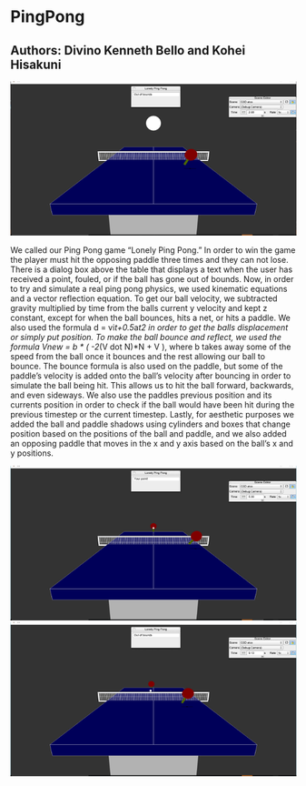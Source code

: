 # PingPong

Authors: Divino Kenneth Bello and Kohei Hisakuni
----------------------------------------------------------------------------------------------------------------------------
![alt tag](https://github.com/kennybello/PingPong/blob/master/Capture.png)

We called our Ping Pong game “Lonely Ping Pong.” In order to win the game the player must hit the opposing paddle three times and they can not lose. There is a dialog box above the table that displays a text when the user has received a point, fouled, or if the ball has gone out of bounds. Now, in order to try and simulate a real ping pong physics, we used kinematic equations and a vector reflection equation. To get our ball velocity, we subtracted gravity multiplied by time from the balls current y velocity and kept z constant, except for when the ball bounces, hits a net, or hits a paddle. We also used the formula d = vi*t+0.5*a*t2 in order to get the balls displacement or simply put position. To make the ball bounce and reflect, we used the formula Vnew = b * ( -2*(V dot N)*N + V ), where b takes away some of the speed from the ball once it bounces and the rest allowing our ball to bounce. The bounce formula is also used on the paddle, but some of the paddle’s velocity is added onto the ball’s velocity after bouncing in order to simulate the ball being hit. This allows us to hit the ball forward, backwards, and even sideways. We also use the paddles previous position and its currents position in order to check if the ball would have been hit during the previous timestep or the current timestep. Lastly, for aesthetic purposes we added the ball and paddle shadows using cylinders and boxes that change position based on the positions of the ball and paddle, and we also added an opposing paddle that moves in the x and y axis based on the ball’s x and y positions. 

![alt tag](https://github.com/kennybello/PingPong/blob/master/Capture1.png)
![alt tag](https://github.com/kennybello/PingPong/blob/master/Capture2.png)

